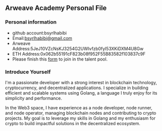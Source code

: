 ## Arweave Academy Personal File

### Personal information

- github account:bsyrlhabibi
- Email:bsyrlhabibi@gmail.com
- Arweave Address:5JeJ10VZcNsKJ3254G2UWIvfzb0fyI53XKiDXM4U8Gw
- ETH Address:0x062b55191cF823b08f952F55B83582f103837c9F 
- Please finish this [form](https://docs.google.com/forms/d/e/1FAIpQLSfWA5fIIcBgmRppm3jNz5vmf9Mai_QMVil-2pO4r7YKn_Zhtw/viewform?usp=sf_link) to join in the talent pool.

### Introduce Yourself
I'm a passionate developer with a strong interest in blockchain technology, cryptocurrency, and decentralized applications. I specialize in building efficient and scalable systems using Golang, a language I truly enjoy for its simplicity and performance.

In the Web3 space, I have experience as a node developer, node runner, and node operator, managing blockchain nodes and contributing to crypto projects. My goal is to leverage my skills in Golang and my enthusiasm for crypto to build impactful solutions in the decentralized ecosystem.
